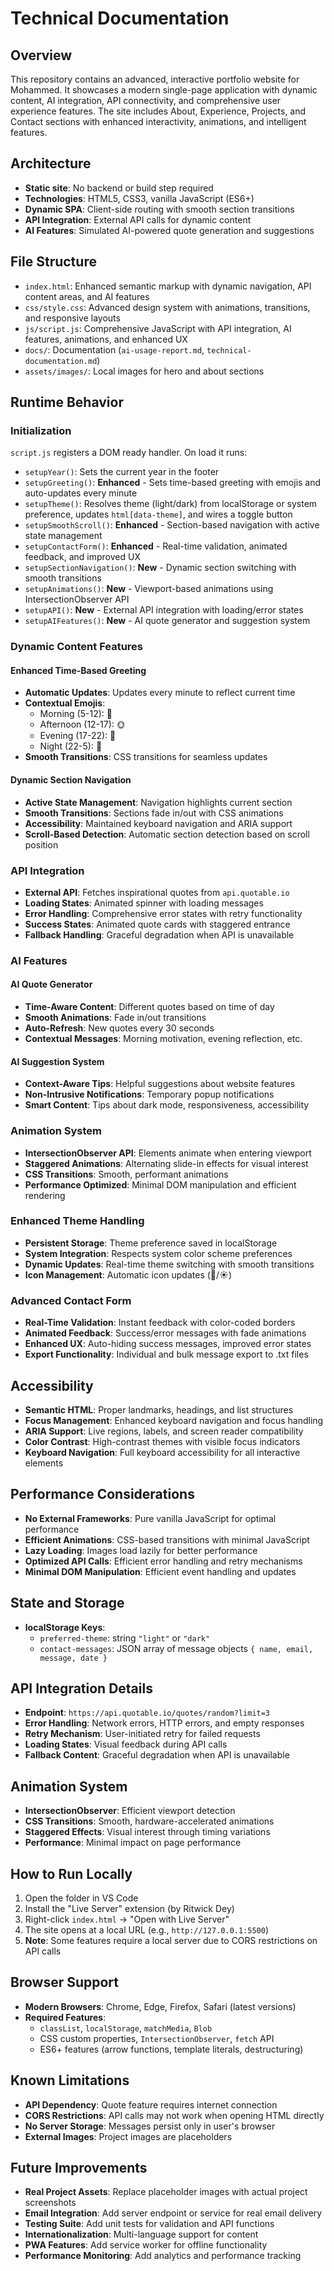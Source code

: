 # Technical Documentation

## Overview
This repository contains an advanced, interactive portfolio website for Mohammed. It showcases a modern single-page application with dynamic content, AI integration, API connectivity, and comprehensive user experience features. The site includes About, Experience, Projects, and Contact sections with enhanced interactivity, animations, and intelligent features.

## Architecture
- **Static site**: No backend or build step required
- **Technologies**: HTML5, CSS3, vanilla JavaScript (ES6+)
- **Dynamic SPA**: Client-side routing with smooth section transitions
- **API Integration**: External API calls for dynamic content
- **AI Features**: Simulated AI-powered quote generation and suggestions

## File Structure
- `index.html`: Enhanced semantic markup with dynamic navigation, API content areas, and AI features
- `css/style.css`: Advanced design system with animations, transitions, and responsive layouts
- `js/script.js`: Comprehensive JavaScript with API integration, AI features, animations, and enhanced UX
- `docs/`: Documentation (`ai-usage-report.md`, `technical-documentation.md`)
- `assets/images/`: Local images for hero and about sections

## Runtime Behavior

### Initialization
`script.js` registers a DOM ready handler. On load it runs:
- `setupYear()`: Sets the current year in the footer
- `setupGreeting()`: **Enhanced** - Sets time-based greeting with emojis and auto-updates every minute
- `setupTheme()`: Resolves theme (light/dark) from localStorage or system preference, updates `html[data-theme]`, and wires a toggle button
- `setupSmoothScroll()`: **Enhanced** - Section-based navigation with active state management
- `setupContactForm()`: **Enhanced** - Real-time validation, animated feedback, and improved UX
- `setupSectionNavigation()`: **New** - Dynamic section switching with smooth transitions
- `setupAnimations()`: **New** - Viewport-based animations using IntersectionObserver API
- `setupAPI()`: **New** - External API integration with loading/error states
- `setupAIFeatures()`: **New** - AI quote generator and suggestion system

### Dynamic Content Features

#### Enhanced Time-Based Greeting
- **Automatic Updates**: Updates every minute to reflect current time
- **Contextual Emojis**: 
  - Morning (5-12): 🌅
  - Afternoon (12-17): 🌞
  - Evening (17-22): 🌙
  - Night (22-5): 🌌
- **Smooth Transitions**: CSS transitions for seamless updates

#### Dynamic Section Navigation
- **Active State Management**: Navigation highlights current section
- **Smooth Transitions**: Sections fade in/out with CSS animations
- **Accessibility**: Maintained keyboard navigation and ARIA support
- **Scroll-Based Detection**: Automatic section detection based on scroll position

### API Integration
- **External API**: Fetches inspirational quotes from `api.quotable.io`
- **Loading States**: Animated spinner with loading messages
- **Error Handling**: Comprehensive error states with retry functionality
- **Success States**: Animated quote cards with staggered entrance
- **Fallback Handling**: Graceful degradation when API is unavailable

### AI Features

#### AI Quote Generator
- **Time-Aware Content**: Different quotes based on time of day
- **Smooth Animations**: Fade in/out transitions
- **Auto-Refresh**: New quotes every 30 seconds
- **Contextual Messages**: Morning motivation, evening reflection, etc.

#### AI Suggestion System
- **Context-Aware Tips**: Helpful suggestions about website features
- **Non-Intrusive Notifications**: Temporary popup notifications
- **Smart Content**: Tips about dark mode, responsiveness, accessibility

### Animation System
- **IntersectionObserver API**: Elements animate when entering viewport
- **Staggered Animations**: Alternating slide-in effects for visual interest
- **CSS Transitions**: Smooth, performant animations
- **Performance Optimized**: Minimal DOM manipulation and efficient rendering

### Enhanced Theme Handling
- **Persistent Storage**: Theme preference saved in localStorage
- **System Integration**: Respects system color scheme preferences
- **Dynamic Updates**: Real-time theme switching with smooth transitions
- **Icon Management**: Automatic icon updates (🌙/☀️)

### Advanced Contact Form
- **Real-Time Validation**: Instant feedback with color-coded borders
- **Animated Feedback**: Success/error messages with fade animations
- **Enhanced UX**: Auto-hiding success messages, improved error states
- **Export Functionality**: Individual and bulk message export to .txt files

## Accessibility
- **Semantic HTML**: Proper landmarks, headings, and list structures
- **Focus Management**: Enhanced keyboard navigation and focus handling
- **ARIA Support**: Live regions, labels, and screen reader compatibility
- **Color Contrast**: High-contrast themes with visible focus indicators
- **Keyboard Navigation**: Full keyboard accessibility for all interactive elements

## Performance Considerations
- **No External Frameworks**: Pure vanilla JavaScript for optimal performance
- **Efficient Animations**: CSS-based transitions with minimal JavaScript
- **Lazy Loading**: Images load lazily for better performance
- **Optimized API Calls**: Efficient error handling and retry mechanisms
- **Minimal DOM Manipulation**: Efficient event handling and updates

## State and Storage
- **localStorage Keys**:
  - `preferred-theme`: string `"light"` or `"dark"`
  - `contact-messages`: JSON array of message objects `{ name, email, message, date }`

## API Integration Details
- **Endpoint**: `https://api.quotable.io/quotes/random?limit=3`
- **Error Handling**: Network errors, HTTP errors, and empty responses
- **Retry Mechanism**: User-initiated retry for failed requests
- **Loading States**: Visual feedback during API calls
- **Fallback Content**: Graceful degradation when API is unavailable

## Animation System
- **IntersectionObserver**: Efficient viewport detection
- **CSS Transitions**: Smooth, hardware-accelerated animations
- **Staggered Effects**: Visual interest through timing variations
- **Performance**: Minimal impact on page performance

## How to Run Locally
1. Open the folder in VS Code
2. Install the "Live Server" extension (by Ritwick Dey)
3. Right-click `index.html` → "Open with Live Server"
4. The site opens at a local URL (e.g., `http://127.0.0.1:5500`)
5. **Note**: Some features require a local server due to CORS restrictions on API calls

## Browser Support
- **Modern Browsers**: Chrome, Edge, Firefox, Safari (latest versions)
- **Required Features**: 
  - `classList`, `localStorage`, `matchMedia`, `Blob`
  - CSS custom properties, `IntersectionObserver`, `fetch` API
  - ES6+ features (arrow functions, template literals, destructuring)

## Known Limitations
- **API Dependency**: Quote feature requires internet connection
- **CORS Restrictions**: API calls may not work when opening HTML directly
- **No Server Storage**: Messages persist only in user's browser
- **External Images**: Project images are placeholders

## Future Improvements
- **Real Project Assets**: Replace placeholder images with actual project screenshots
- **Email Integration**: Add server endpoint or service for real email delivery
- **Testing Suite**: Add unit tests for validation and API functions
- **Internationalization**: Multi-language support for content
- **PWA Features**: Add service worker for offline functionality
- **Performance Monitoring**: Add analytics and performance tracking